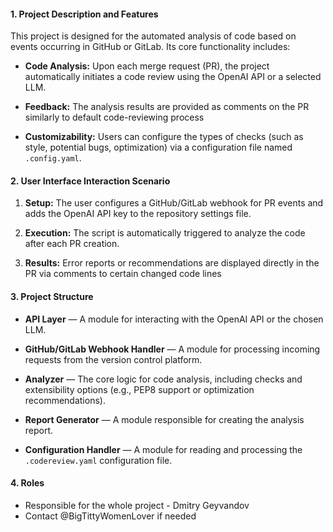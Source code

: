 #### 1. Project Description and Features

This project is designed for the automated analysis of code based on events occurring in GitHub or GitLab. Its core functionality includes:

- **Code Analysis:** Upon each merge request (PR), the project automatically initiates a code review using the OpenAI API or a selected LLM.

- **Feedback:** The analysis results are provided as comments on the PR similarly to default code-reviewing process

- **Customizability:** Users can configure the types of checks (such as style, potential bugs, optimization) via a configuration file named `.config.yaml`.

#### 2. User Interface Interaction Scenario

1. **Setup:** The user configures a GitHub/GitLab webhook for PR events and adds the OpenAI API key to the repository settings file.

2. **Execution:** The script is automatically triggered to analyze the code after each PR creation.

3. **Results:** Error reports or recommendations are displayed directly in the PR via comments to certain changed code lines

#### 3. Project Structure

- **API Layer** — A module for interacting with the OpenAI API or the chosen LLM.

- **GitHub/GitLab Webhook Handler** — A module for processing incoming requests from the version control platform.

- **Analyzer** — The core logic for code analysis, including checks and extensibility options (e.g., PEP8 support or optimization recommendations).

- **Report Generator** — A module responsible for creating the analysis report.

- **Configuration Handler** — A module for reading and processing the `.codereview.yaml` configuration file.



#### 4. Roles

- Responsible for the whole project - Dmitry Geyvandov
- Contact @BigTittyWomenLover if needed